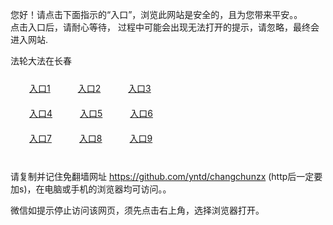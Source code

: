 您好！请点击下面指示的“入口”，浏览此网站是安全的，且为您带来平安。。 <br/>
点击入口后，请耐心等待， 过程中可能会出现无法打开的提示，请忽略，最终会进入网站. </br>

法轮大法在长春<br/>
<div style="padding:10px"><a style="margin:20px" target="_blank" href="https://d2yfzqe98zqwzu.cloudfront.net/2Qpsp?skbnmd" id="ccLink1" rel="nofollow">入口1</a> <a target="_blank" style="margin:20px" href="https://d3d55b3sf3a8q0.cloudfront.net/2Qpsp?spfqxf" id="ccLink2" rel="nofollow">入口2</a> <a style="margin:20px" target="_blank" href="https://d1wkfws1xanjnv.cloudfront.net/2Qpsp?tljzpwmb" id="ccLink3" rel="nofollow">入口3</a></div>

<div style="padding:10px" ><a style="margin:20px" target="_blank" href="https://d2yfzqe98zqwzu.cloudfront.net/2Qpsp?skbnmd" id="ccLink4" rel="nofollow">入口4</a> <a style="margin:20px" href="https://d3d55b3sf3a8q0.cloudfront.net/2Qpsp?spfqxf" target="_blank" id="ccLink5" rel="nofollow">入口5</a> <a style="margin:20px" href="https://d1wkfws1xanjnv.cloudfront.net/2Qpsp?tljzpwmb" target="_blank" id="ccLink6" rel="nofollow">入口6</a></div>

<div style="padding:10px"><a style="margin:20px" target="_blank" href="https://d2yfzqe98zqwzu.cloudfront.net/2Qpsp?skbnmd" id="ccLink7" rel="nofollow">入口7</a> <a style="margin:20px" href="https://d3d55b3sf3a8q0.cloudfront.net/2Qpsp?spfqxf" target="_blank" id="ccLink8" rel="nofollow">入口8</a> <a style="margin:20px" target="_blank" href="https://d1wkfws1xanjnv.cloudfront.net/2Qpsp?tljzpwmb" id="ccLink9" rel="nofollow">入口9</a></div>

<br/>



请复制并记住免翻墙网址 https://github.com/yntd/changchunzx (http后一定要加s)，在电脑或手机的浏览器均可访问。。<br/>

微信如提示停止访问该网页，须先点击右上角，选择浏览器打开。

